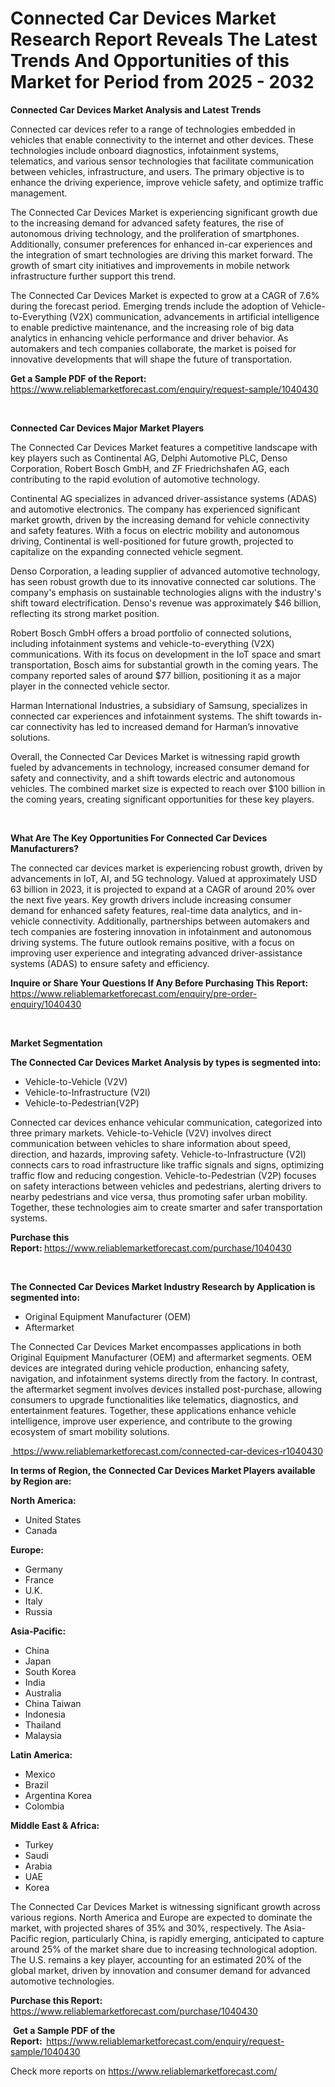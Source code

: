 <p><h1>Connected Car Devices Market Research Report Reveals The Latest Trends And Opportunities of this Market for Period from 2025 - 2032</h1></p><p><strong>Connected Car Devices Market Analysis and Latest Trends</strong></p>
<p><p>Connected car devices refer to a range of technologies embedded in vehicles that enable connectivity to the internet and other devices. These technologies include onboard diagnostics, infotainment systems, telematics, and various sensor technologies that facilitate communication between vehicles, infrastructure, and users. The primary objective is to enhance the driving experience, improve vehicle safety, and optimize traffic management.</p><p>The Connected Car Devices Market is experiencing significant growth due to the increasing demand for advanced safety features, the rise of autonomous driving technology, and the proliferation of smartphones. Additionally, consumer preferences for enhanced in-car experiences and the integration of smart technologies are driving this market forward. The growth of smart city initiatives and improvements in mobile network infrastructure further support this trend.</p><p>The Connected Car Devices Market is expected to grow at a CAGR of 7.6% during the forecast period. Emerging trends include the adoption of Vehicle-to-Everything (V2X) communication, advancements in artificial intelligence to enable predictive maintenance, and the increasing role of big data analytics in enhancing vehicle performance and driver behavior. As automakers and tech companies collaborate, the market is poised for innovative developments that will shape the future of transportation.</p></p>
<p><strong>Get a Sample PDF of the Report:&nbsp;</strong> <a href="https://www.reliablemarketforecast.com/enquiry/request-sample/1040430?utm_campaign=3208&utm_medium=2&utm_source=Github&utm_content=ia&utm_term=30032025&utm_id=connected-car-devices">https://www.reliablemarketforecast.com/enquiry/request-sample/1040430</a></p>
<p>&nbsp;</p>
<p><strong>Connected Car Devices Major Market Players</strong></p>
<p><p>The Connected Car Devices Market features a competitive landscape with key players such as Continental AG, Delphi Automotive PLC, Denso Corporation, Robert Bosch GmbH, and ZF Friedrichshafen AG, each contributing to the rapid evolution of automotive technology. </p><p>Continental AG specializes in advanced driver-assistance systems (ADAS) and automotive electronics. The company has experienced significant market growth, driven by the increasing demand for vehicle connectivity and safety features. With a focus on electric mobility and autonomous driving, Continental is well-positioned for future growth, projected to capitalize on the expanding connected vehicle segment.</p><p>Denso Corporation, a leading supplier of advanced automotive technology, has seen robust growth due to its innovative connected car solutions. The company's emphasis on sustainable technologies aligns with the industry's shift toward electrification. Denso's revenue was approximately $46 billion, reflecting its strong market position.</p><p>Robert Bosch GmbH offers a broad portfolio of connected solutions, including infotainment systems and vehicle-to-everything (V2X) communications. With its focus on development in the IoT space and smart transportation, Bosch aims for substantial growth in the coming years. The company reported sales of around $77 billion, positioning it as a major player in the connected vehicle sector.</p><p>Harman International Industries, a subsidiary of Samsung, specializes in connected car experiences and infotainment systems. The shift towards in-car connectivity has led to increased demand for Harman’s innovative solutions. </p><p>Overall, the Connected Car Devices Market is witnessing rapid growth fueled by advancements in technology, increased consumer demand for safety and connectivity, and a shift towards electric and autonomous vehicles. The combined market size is expected to reach over $100 billion in the coming years, creating significant opportunities for these key players.</p></p>
<p>&nbsp;</p>
<p><strong>What Are The Key Opportunities For Connected Car Devices Manufacturers?</strong></p>
<p><p>The connected car devices market is experiencing robust growth, driven by advancements in IoT, AI, and 5G technology. Valued at approximately USD 63 billion in 2023, it is projected to expand at a CAGR of around 20% over the next five years. Key growth drivers include increasing consumer demand for enhanced safety features, real-time data analytics, and in-vehicle connectivity. Additionally, partnerships between automakers and tech companies are fostering innovation in infotainment and autonomous driving systems. The future outlook remains positive, with a focus on improving user experience and integrating advanced driver-assistance systems (ADAS) to ensure safety and efficiency.</p></p>
<p><strong>Inquire or Share Your Questions If Any Before Purchasing This Report:</strong> <a href="https://www.reliablemarketforecast.com/enquiry/pre-order-enquiry/1040430?utm_campaign=3208&utm_medium=2&utm_source=Github&utm_content=ia&utm_term=30032025&utm_id=connected-car-devices">https://www.reliablemarketforecast.com/enquiry/pre-order-enquiry/1040430</a></p>
<p>&nbsp;</p>
<p><strong>Market Segmentation</strong></p>
<p><strong>The Connected Car Devices Market Analysis by types is segmented into:</strong></p>
<p><ul><li>Vehicle-to-Vehicle (V2V)</li><li>Vehicle-to-Infrastructure (V2I)</li><li>Vehicle-to-Pedestrian(V2P)</li></ul></p>
<p><p>Connected car devices enhance vehicular communication, categorized into three primary markets. Vehicle-to-Vehicle (V2V) involves direct communication between vehicles to share information about speed, direction, and hazards, improving safety. Vehicle-to-Infrastructure (V2I) connects cars to road infrastructure like traffic signals and signs, optimizing traffic flow and reducing congestion. Vehicle-to-Pedestrian (V2P) focuses on safety interactions between vehicles and pedestrians, alerting drivers to nearby pedestrians and vice versa, thus promoting safer urban mobility. Together, these technologies aim to create smarter and safer transportation systems.</p></p>
<p><strong>Purchase this Report:&nbsp;</strong><a href="https://www.reliablemarketforecast.com/purchase/1040430?utm_campaign=3208&utm_medium=2&utm_source=Github&utm_content=ia&utm_term=30032025&utm_id=connected-car-devices">https://www.reliablemarketforecast.com/purchase/1040430</a></p>
<p>&nbsp;</p>
<p><strong>The Connected Car Devices Market Industry Research by Application is segmented into:</strong></p>
<p><ul><li>Original Equipment Manufacturer (OEM)</li><li>Aftermarket</li></ul></p>
<p><p>The Connected Car Devices Market encompasses applications in both Original Equipment Manufacturer (OEM) and aftermarket segments. OEM devices are integrated during vehicle production, enhancing safety, navigation, and infotainment systems directly from the factory. In contrast, the aftermarket segment involves devices installed post-purchase, allowing consumers to upgrade functionalities like telematics, diagnostics, and entertainment features. Together, these applications enhance vehicle intelligence, improve user experience, and contribute to the growing ecosystem of smart mobility solutions.</p></p>
<p><a href="https://www.reliablemarketforecast.com/connected-car-devices-r1040430?utm_campaign=3208&utm_medium=2&utm_source=Github&utm_content=ia&utm_term=30032025&utm_id=connected-car-devices">&nbsp;https://www.reliablemarketforecast.com/connected-car-devices-r1040430</a></p>
<p><strong>In terms of Region, the Connected Car Devices Market Players available by Region are:</strong></p>
<p>
    <p> <strong> North America: </strong>
        <ul>
            <li>United States</li>
            <li>Canada</li>
        </ul>
        </p> 
    <p> <strong> Europe: </strong>
        <ul>
            <li>Germany</li>
            <li>France</li>
            <li>U.K.</li>
            <li>Italy</li>
            <li>Russia</li>
        </ul>
        </p> 
    <p> <strong> Asia-Pacific: </strong>
        <ul>
            <li>China</li>
            <li>Japan</li>
            <li>South Korea</li>
            <li>India</li>
            <li>Australia</li>
            <li>China Taiwan</li>
            <li>Indonesia</li>
            <li>Thailand</li>
            <li>Malaysia</li>
        </ul>
        </p> 
    <p> <strong> Latin America: </strong>
        <ul>
            <li>Mexico</li>
            <li>Brazil</li>
            <li>Argentina Korea</li>
            <li>Colombia</li>
        </ul>
        </p> 
    <p> <strong> Middle East & Africa: </strong>
        <ul>
            <li>Turkey</li>
            <li>Saudi</li>
            <li>Arabia</li>
            <li>UAE</li>
            <li>Korea</li>
        </ul>
    </p>
    </p>
<p><p>The Connected Car Devices Market is witnessing significant growth across various regions. North America and Europe are expected to dominate the market, with projected shares of 35% and 30%, respectively. The Asia-Pacific region, particularly China, is rapidly emerging, anticipated to capture around 25% of the market share due to increasing technological adoption. The U.S. remains a key player, accounting for an estimated 20% of the global market, driven by innovation and consumer demand for advanced automotive technologies.</p></p>
<p><strong>Purchase this Report: </strong><a href="https://www.reliablemarketforecast.com/purchase/1040430?utm_campaign=3208&utm_medium=2&utm_source=Github&utm_content=ia&utm_term=30032025&utm_id=connected-car-devices">https://www.reliablemarketforecast.com/purchase/1040430</a></p>
<p>&nbsp;<strong>Get a Sample PDF of the Report:&nbsp;&nbsp;</strong><a href="https://www.reliablemarketforecast.com/enquiry/request-sample/1040430?utm_campaign=3208&utm_medium=2&utm_source=Github&utm_content=ia&utm_term=30032025&utm_id=connected-car-devices">https://www.reliablemarketforecast.com/enquiry/request-sample/1040430</a></p>
<p><strong></strong></p>
<p>Check more reports on <a href="https://www.reliablemarketforecast.com/?utm_campaign=3208&utm_medium=2&utm_source=Github&utm_content=ia&utm_term=30032025&utm_id=connected-car-devices">https://www.reliablemarketforecast.com/</a></p>